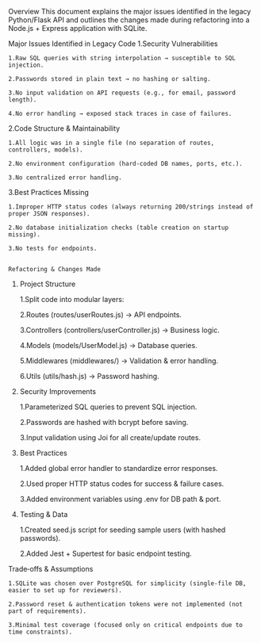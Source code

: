 Overview
This document explains the major issues identified in the legacy Python/Flask API and outlines the changes made during refactoring into a Node.js + Express application with SQLite.

Major Issues Identified in Legacy Code
1.Security Vulnerabilities

    1.Raw SQL queries with string interpolation → susceptible to SQL injection.

    2.Passwords stored in plain text → no hashing or salting.

    3.No input validation on API requests (e.g., for email, password length).

    4.No error handling → exposed stack traces in case of failures.

2.Code Structure & Maintainability

    1.All logic was in a single file (no separation of routes, controllers, models).

    2.No environment configuration (hard‑coded DB names, ports, etc.).

    3.No centralized error handling.

3.Best Practices Missing

    1.Improper HTTP status codes (always returning 200/strings instead of proper JSON responses).

    2.No database initialization checks (table creation on startup missing).

    3.No tests for endpoints.


    Refactoring & Changes Made
1. Project Structure

    1.Split code into modular layers:

    2.Routes (routes/userRoutes.js) → API endpoints.

    3.Controllers (controllers/userController.js) → Business logic.

    4.Models (models/UserModel.js) → Database queries.

    5.Middlewares (middlewares/) → Validation & error handling.

    6.Utils (utils/hash.js) → Password hashing.

2. Security Improvements

    1.Parameterized SQL queries to prevent SQL injection.

    2.Passwords are hashed with bcrypt before saving.

    3.Input validation using Joi for all create/update routes.

3. Best Practices

    1.Added global error handler to standardize error responses.

    2.Used proper HTTP status codes for success & failure cases.

    3.Added environment variables using .env for DB path & port.

4. Testing & Data

    1.Created seed.js script for seeding sample users (with hashed passwords).

    2.Added Jest + Supertest for basic endpoint testing.

Trade‑offs & Assumptions

    1.SQLite was chosen over PostgreSQL for simplicity (single‑file DB, easier to set up for reviewers).

    2.Password reset & authentication tokens were not implemented (not part of requirements).

    3.Minimal test coverage (focused only on critical endpoints due to time constraints).